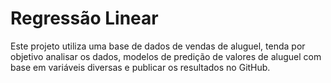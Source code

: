 # Regressão Linear
Este projeto utiliza uma base de dados de vendas de aluguel, tenda por objetivo analisar os dados, modelos de predição de valores de aluguel com base em variáveis diversas e publicar os resultados no GitHub.

